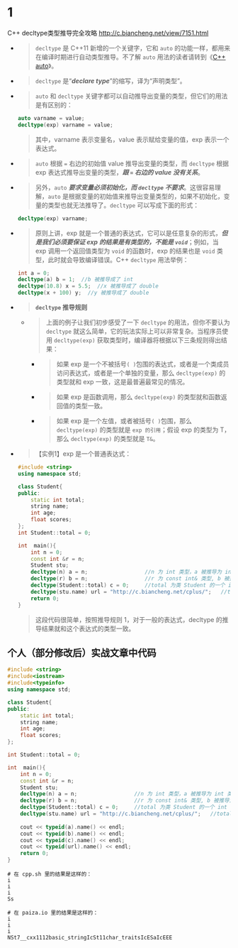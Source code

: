 
# 1

C++ decltype类型推导完全攻略 http://c.biancheng.net/view/7151.html
- > `decltype` 是 C++11 新增的一个关键字，它和 `auto` 的功能一样，都用来在编译时期进行自动类型推导。不了解 `auto` 用法的读者请转到《[C++ auto](http://c.biancheng.net/view/6984.html)》。
- > `decltype` 是“***declare type***”的缩写，译为“声明类型”。
- > `auto` 和 `decltype` 关键字都可以自动推导出变量的类型，但它们的用法是有区别的：
  ```cpp
  auto varname = value;
  decltype(exp) varname = value;
  ```
  > 其中，varname 表示变量名，value 表示赋给变量的值，exp 表示一个表达式。
- > `auto` 根据 `=` 右边的初始值 value 推导出变量的类型，而 `decltype` 根据 exp 表达式推导出变量的类型，***跟 `=` 右边的 value 没有关系***。
- > 另外，`auto` ***要求变量必须初始化，而 `decltype` 不要求***。这很容易理解，`auto` 是根据变量的初始值来推导出变量类型的，如果不初始化，变量的类型也就无法推导了。`decltype` 可以写成下面的形式：
  ```cpp
  decltype(exp) varname;
  ```
- > 原则上讲，exp 就是一个普通的表达式，它可以是任意复杂的形式，***但是我们必须要保证 exp 的结果是有类型的，不能是 `void`***；例如，当 exp 调用一个返回值类型为 `void` 的函数时，exp 的结果也是 `void` 类型，此时就会导致编译错误。C++ `decltype` 用法举例：
  ```cpp
  int a = 0;
  decltype(a) b = 1;  //b 被推导成了 int
  decltype(10.8) x = 5.5;  //x 被推导成了 double
  decltype(x + 100) y;  //y 被推导成了 double
  ```
- > **`decltype` 推导规则**
  * > 上面的例子让我们初步感受了一下 `decltype` 的用法，但你不要认为 `decltype` 就这么简单，它的玩法实际上可以非常复杂。当程序员使用 `decltype(exp)` 获取类型时，编译器将根据以下三条规则得出结果：
    + > 如果 exp 是一个不被括号`( )`包围的表达式，或者是一个类成员访问表达式，或者是一个单独的变量，那么 `decltype(exp)` 的类型就和 exp 一致，这是最普遍最常见的情况。
    + > 如果 exp 是函数调用，那么 `decltype(exp)` 的类型就和函数返回值的类型一致。
    + > 如果 exp 是一个左值，或者被括号`( )`包围，那么 `decltype(exp)` 的类型就是 `exp 的引用`；假设 exp 的类型为 T，那么 `decltype(exp)` 的类型就是 `T&`。
- > 【实例1】exp 是一个普通表达式：
  ```cpp
  #include <string>
  using namespace std;
  
  class Student{
  public:
      static int total;
      string name;
      int age;
      float scores;
  };
  int Student::total = 0;
  
  int  main(){
      int n = 0;
      const int &r = n;
      Student stu;
      decltype(n) a = n;                  //n 为 int 类型，a 被推导为 int 类型
      decltype(r) b = n;                  //r 为 const int& 类型, b 被推导为 const int& 类型
      decltype(Student::total) c = 0;     //total 为类 Student 的一个 int 类型的成员变量，c 被推导为 int 类型
      decltype(stu.name) url = "http://c.biancheng.net/cplus/";   //total 为类 Student 的一个 string 类型的成员变量， url 被推导为 string 类型
      return 0;
  }
  ```
  > 这段代码很简单，按照推导规则 1，对于一般的表达式，decltype 的推导结果就和这个表达式的类型一致。

## 个人（部分修改后）实战文章中代码

```cpp
#include <string>
#include<iostream>
#include<typeinfo>
using namespace std;

class Student{
public:
    static int total;
    string name;
    int age;
    float scores;
};

int Student::total = 0;

int  main(){
    int n = 0;
    const int &r = n;
    Student stu;
    decltype(n) a = n;                  //n 为 int 类型，a 被推导为 int 类型
    decltype(r) b = n;                  //r 为 const int& 类型, b 被推导为 const int& 类型
    decltype(Student::total) c = 0;     //total 为类 Student 的一个 int 类型的成员变量，c 被推导为 int 类型
    decltype(stu.name) url = "http://c.biancheng.net/cplus/";   //total 为类 Student 的一个 string 类型的成员变量， url 被推导为 string 类型
    
    cout << typeid(a).name() << endl;
    cout << typeid(b).name() << endl;
    cout << typeid(c).name() << endl;
    cout << typeid(url).name() << endl;
    return 0;
}
```
```console
# 在 cpp.sh 里的结果是这样的：
i
i
i
Ss
```
```
# 在 paiza.io 里的结果是这样的：
i
i
i
NSt7__cxx1112basic_stringIcSt11char_traitsIcESaIcEEE
```
